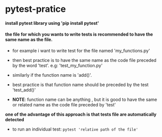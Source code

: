 # pytest-pratice

#### install pytest library using 'pip install pytest'

#### the file for which you wants to write tests is recommended to have the same name as the file.

* for example i want to write test for the file named 'my_functions.py'
* then best practice is to have the same name as the code file preceded by the word 'test'. e.g:  'test_my_function.py'

* similarly if the function name is 'add()'. 
* best practice is that function name should be preceded by the test 'test_add()'
* **NOTE**: function name can be anything , but it is good to have the same or related name as the code file preceded by 'test'

**one of the advantage of this approach is that tests file are automatically detected**

* to run an individual test:  `pytest 'relative path of the file' `
